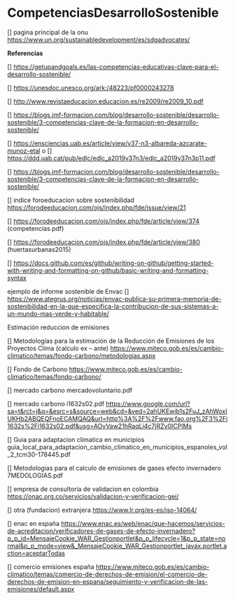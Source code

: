# CompetenciasDesarrolloSostenible




[] pagina principal de la onu 
https://www.un.org/sustainabledevelopment/es/sdgadvocates/






















**Referencias**

[] https://getupandgoals.es/las-competencias-educativas-clave-para-el-desarrollo-sostenible/

[] https://unesdoc.unesco.org/ark:/48223/pf0000243278

[] http://www.revistaeducacion.educacion.es/re2009/re2009_10.pdf

[] https://blogs.imf-formacion.com/blog/desarrollo-sostenible/desarrollo-sostenible/3-competencias-clave-de-la-formacion-en-desarrollo-sostenible/

[] https://ensciencias.uab.es/article/view/v37-n3-albareda-azcarate-munoz-etal o
[] https://ddd.uab.cat/pub/edlc/edlc_a2019v37n3/edlc_a2019v37n3p11.pdf

[] https://blogs.imf-formacion.com/blog/desarrollo-sostenible/desarrollo-sostenible/3-competencias-clave-de-la-formacion-en-desarrollo-sostenible/

[] indice foroeducacion sobre sostenibilidad https://forodeeducacion.com/ojs/index.php/fde/issue/view/21

[] https://forodeeducacion.com/ojs/index.php/fde/article/view/374 (competencias.pdf)

[] https://forodeeducacion.com/ojs/index.php/fde/article/view/380 (huertasurbanas2015)


[] https://docs.github.com/es/github/writing-on-github/getting-started-with-writing-and-formatting-on-github/basic-writing-and-formatting-syntax



ejemplo de informe sostenible de Envac 
[] https://www.ategrus.org/noticias/envac-publica-su-primera-memoria-de-sostenibilidad-en-la-que-especifica-la-contribucion-de-sus-sistemas-a-un-mundo-mas-verde-y-habitable/

Estimación reduccion de emisiones

[] Metodologías para la estimación de la Reducción de Emisiones de los Proyectos Clima (calculo ex – ante)
https://www.miteco.gob.es/es/cambio-climatico/temas/fondo-carbono/metodologias.aspx

[] Fondo de Carbono
https://www.miteco.gob.es/es/cambio-climatico/temas/fondo-carbono/

[] mercado carbono
mercadovoluntario.pdf

[] mercado carbono
i1632s02.pdf
https://www.google.com/url?sa=t&rct=j&q=&esrc=s&source=web&cd=&ved=2ahUKEwjb1s2FuJ_zAhWoxIUKHb2ABQEQFnoECAMQAQ&url=http%3A%2F%2Fwww.fao.org%2F3%2Fi1632s%2Fi1632s02.pdf&usg=AOvVaw21hRaqLi4c7jRZy0ICPlMs

[] Guia para adaptacion climatica en municipios
guia_local_para_adaptacion_cambio_climatico_en_municipios_espanoles_vol_2_tcm30-178445.pdf

[] Metodologias para el calculo de emisiones de gases efecto invernadero
7MEDOLOGIAS.pdf

[] empresa de consultoria de validacion en colombia
https://onac.org.co/servicios/validacion-y-verificacion-gei/

[] otra (fundacion) extranjera
https://www.lr.org/es-es/iso-14064/
 
[] enac en españa
https://www.enac.es/web/enac/que-hacemos/servicios-de-acreditacion/verificadores-de-gases-de-efecto-invernadero?p_p_id=MensajeCookie_WAR_Gestionportlet&p_p_lifecycle=1&p_p_state=normal&p_p_mode=view&_MensajeCookie_WAR_Gestionportlet_javax.portlet.action=aceptarTodas

[] comercio emisiones españa
https://www.miteco.gob.es/es/cambio-climatico/temas/comercio-de-derechos-de-emision/el-comercio-de-derechos-de-emision-en-espana/seguimiento-y-verificacion-de-las-emisiones/default.aspx







